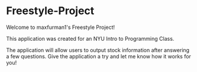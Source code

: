 # Freestyle-Project

Welcome to maxfurman1's Freestyle Project!

This application was created for an NYU Intro to Programming Class.

The application will allow users to output stock information after answering a few questions. Give the application a try and let me know how it works for you!
